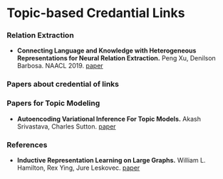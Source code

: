 # Topic-based Credantial Links

### Relation Extraction
* **Connecting Language and Knowledge with Heterogeneous Representations for Neural Relation Extraction.** Peng Xu, Denilson Barbosa. NAACL 2019. [paper](https://www.aclweb.org/anthology/N19-1323/)

### Papers about credential of links
<!--- * **Detecting Fake Accounts in Online Social Networks at the Time of Registrations.** Dong Yuan, Yuanli Miao, Neil Zhenqiang Gong, Zheng Yang, Qi Li, Dawn Song, Qian Wang, Xiao Liang. ACM SIGSAC 19 -- [paper](http://people.duke.edu/~zg70/papers/Ianus.pdf) --->

<!---
2. **A Review of Relational Machine Learning for Knowledge Graphs.** Maximilian Nickel, Kevin Murphy, Volker Tresp, Evgeniy Gabrilovich 2016 -- [paper](https://arxiv.org/abs/1503.00759)

### Papers for Link Prediction
* **Node2vec: Scalable Feature Learning for Networks.** Aditya Grover, Jure Leskovec. KDD 16 -- [paper](https://dl.acm.org/doi/10.1145/2939672.2939754)
* **Weisfeiler-Lehman Neural Machine for Link Prediction.** Muhan Zhang, Yixin Chen. KDD 17 -- [paper](https://dl.acm.org/doi/10.1145/3097983.3097996)
* **Link Prediction Based on Graph Neural Networks.** Muhan Zhang, Yixin Chen. NIPS 18 -- [paper](https://papers.nips.cc/paper/7763-link-prediction-based-on-graph-neural-networks) | [code](https://github.com/muhanzhang/SEAL)
--->

### Papers for Topic Modeling
* **Autoencoding Variational Inference For Topic Models.** Akash Srivastava, Charles Sutton. [paper](https://arxiv.org/abs/1703.01488)

### References
* **Inductive Representation Learning on Large Graphs.** William L. Hamilton, Rex Ying, Jure Leskovec. [paper](https://arxiv.org/abs/1706.02216)
